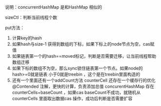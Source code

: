 说明：concurrentHashMap 是和HashMap 相似的


sizeCtl：判断当前线程个数

put方法：

1. 计算key的hash
2. 如果hash与size-1 获得到数组的下标，如果下标上的node节点为空，cas赋值
3. 如果链表第一个的hash==moved标记，判断是否需要迁移，让当前线程帮助数组迁移
4. 如果下标的数组不为空，那么sync锁住链表第一个节点。如果node的hash>=0就是链表 小于0就是treebin ，这个是在treebin里面构造的
5. 还有一个里面还有一个addCount方法  counterCell 还存在一个缓存行的优化@Contended 注解，更快的计算，负责添加总值 concurentHashMap 存在counterCells+baseCount ，如果cas baseCount不成功，就随机从counterCells 里面取出数据cas 操作，成功后判断是否需要扩容
